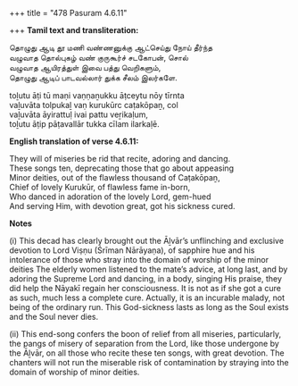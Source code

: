 +++
title = "478 Pasuram 4.6.11"

+++
**Tamil text and transliteration:**

தொழுது ஆடி தூ மணி வண்ணனுக்கு ஆட்செய்து நோய் தீர்ந்த  
வழுவாத தொல்புகழ் வண் குருகூர்ச் சடகோபன், சொல்  
வழுவாத ஆயிரத்துள் இவை பத்து வெறிகளும்,  
தொழுது ஆடிப் பாடவல்லார் துக்க சீலம் இலர்களே.

toḻutu āṭi tū maṇi vaṇṇaṉukku āṭceytu nōy tīrnta  
vaḻuvāta tolpukaḻ vaṇ kurukūrc caṭakōpaṉ, col  
vaḻuvāta āyirattuḷ ivai pattu veṟikaḷum,  
toḻutu āṭip pāṭavallār tukka cīlam ilarkaḷē.

**English translation of verse 4.6.11:**

They will of miseries be rid that recite, adoring and dancing.  
These songs ten, deprecating those that go about appeasing  
Minor deities, out of the flawless thousand of Caṭakōpaṉ,  
Chief of lovely Kurukūr, of flawless fame in-born,  
Who danced in adoration of the lovely Lord, gem-hued  
And serving Him, with devotion great, got his sickness cured.

**Notes**

\(i\) This decad has clearly brought out the Āḻvār’s unflinching and exclusive devotion to Lord Viṣṇu (Śrīman Nārāyaṇa), of sapphire hue and his intolerance of those who stray into the domain of worship of the minor deities The elderly women listened to the mate’s advice, at long last, and by adoring the Supreme Lord and dancing, in a body, singing His praise, they did help the Nāyakī regain her consciousness. It is not as if she got a cure as such, much less a complete cure. Actually, it is an incurable malady, not being of the ordinary run. This God-sickness lasts as long as the Soul exists and the Soul never dies.

\(ii\) This end-song confers the boon of relief from all miseries, particularly, the pangs of misery of separation from the Lord, like those undergone by the Āḻvār, on all those who recite these ten songs, with great devotion. The chanters will not run the miserable risk of contamination by straying into the domain of worship of minor deities.


